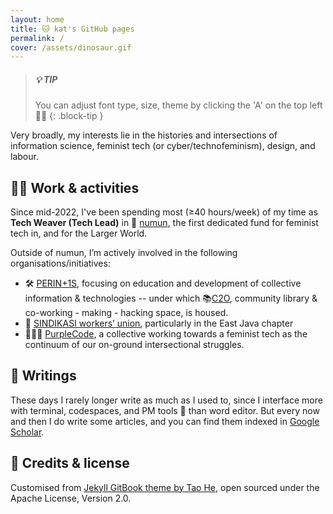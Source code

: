 ```yaml
---
layout: home
title: 🐱 kat's GitHub pages
permalink: /
cover: /assets/dinosaur.gif
---
```


> ##### 💡 TIP
>
> You can adjust font type, size, theme by clicking the 'A' on the top left ☝🏻
{: .block-tip }

Very broadly, my interests lie in the histories and intersections of information science, feminist tech (or cyber/technofeminism), design, and labour.  

## 🧑‍💻 Work &amp; activities

Since mid-2022, I've been spending most (≥40 hours/week) of my time as **Tech Weaver (Tech Lead)** in 🌱 [numun](https://numun.fund), the first dedicated fund for feminist tech in, and for the Larger World.

Outside of numun, I’m actively involved in the following organisations/initiatives:
- 🛠️ [PERIN+1S](https://perintis.tech), focusing on education and development of collective information & technologies -- under which 📚[C2O](https://c2o-library.net), community library & co-working - making - hacking space, is housed.
- 🦾 [SINDIKASI workers’ union](https://sindikasi.org), particularly in the East Java chapter
- 🧙🏻‍♀️ [PurpleCode](https://instagram.com/purplecode_id), a collective working towards a feminist tech as the continuum of our on-ground intersectional struggles.

## 📝 Writings

These days I rarely longer write as much as I used to, since I interface more with terminal, codespaces, and PM tools 👻 than word editor. But every now and then I do write some articles, and you can find them indexed in [Google Scholar](https://scholar.google.com/citations?hl=en&user=ceEO7PsAAAAJ). 

## 💟 Credits &amp; license

Customised from [Jekyll GitBook theme by Tao He](https://github.com/sighingnow/jekyll-gitbook/), open sourced under the Apache License, Version 2.0.
